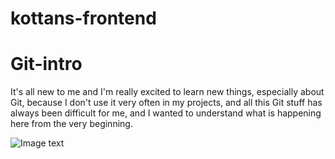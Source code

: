 # kottans-frontend

# Git-intro

It's all new to me and I'm really excited to learn new things, especially about Git, because I don't use it very often in my projects, and all this Git stuff has always been difficult for me, and I wanted to understand what is happening here from the very beginning.

![Image text](https://github.com/FoxYulya/kottans-frontend/screenshots/main/kottans-frontend/raw/main/git_introduction.jpg)

